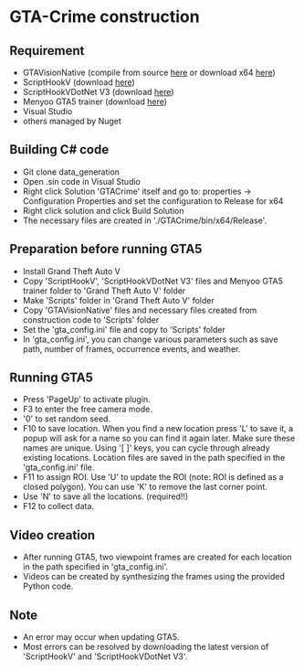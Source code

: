 # GTA-Crime construction
## Requirement
- GTAVisionNative (compile from source [here](https://github.com/umautobots/GTAVisionExport/tree/master/native) or download x64 [here](https://github.com/umautobots/GTAVisionExport/files/1703454/native64bit.zip))
- ScriptHookV (download [here](http://www.dev-c.com/gtav/scripthookv/))
- ScriptHookVDotNet V3 (download [here](https://github.com/crosire/scripthookvdotnet/releases))
- Menyoo GTA5 trainer (download [here](https://www.gta5-mods.com/scripts/menyoo-pc-sp))
- Visual Studio
- others managed by Nuget

## Building C# code
- Git clone data_generation
- Open .sin code in Visual Studio
- Right click Solution 'GTACrime' itself and go to: properties -> Configuration Properties and set the configuration to Release for x64
- Right click solution and click Build Solution
- The necessary files are created in './GTACrime/bin/x64/Release'.
 
## Preparation before running GTA5
- Install Grand Theft Auto V
- Copy 'ScriptHookV', 'ScriptHookVDotNet V3' files and Menyoo GTA5 trainer folder to 'Grand Theft Auto V' folder
- Make 'Scripts' folder in 'Grand Theft Auto V' folder
- Copy 'GTAVisionNative' files and necessary files created from construction code to 'Scripts' folder
- Set the 'gta_config.ini' file and copy to 'Scripts' folder
- In 'gta_config.ini', you can change various parameters such as save path, number of frames, occurrence events, and weather.

## Running GTA5
- Press 'PageUp' to activate plugin.
- F3 to enter the free camera mode.
- '0' to set random seed.
- F10 to save location. When you find a new location press 'L' to save it, a popup will ask for a name so you can find it again later. Make sure these names are unique. Using '[ ]' keys, you can cycle through already existing locations. Location files are saved in the path specified in the 'gta_config.ini' file.
- F11 to assign ROI. Use 'U' to update the ROI (note: ROI is defined as a closed polygon). You can use 'K' to remove the last corner point.
- Use 'N' to save all the locations. (required!!)
- F12 to collect data.

## Video creation
- After running GTA5, two viewpoint frames are created for each location in the path specified in 'gta_config.ini'.
- Videos can be created by synthesizing the frames using the provided Python code.

## Note
- An error may occur when updating GTA5.
- Most errors can be resolved by downloading the latest version of 'ScriptHookV' and 'ScriptHookVDotNet V3'.
